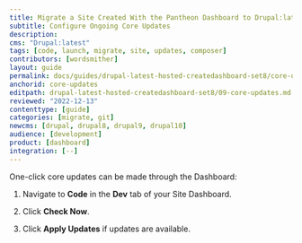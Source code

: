 ```yaml
---
title: Migrate a Site Created With the Pantheon Dashboard to Drupal:latest
subtitle: Configure Ongoing Core Updates
description: 
cms: "Drupal:latest"
tags: [code, launch, migrate, site, updates, composer]
contributors: [wordsmither]
layout: guide
permalink: docs/guides/drupal-latest-hosted-createdashboard-set8/core-updates
anchorid: core-updates
editpath: drupal-latest-hosted-createdashboard-set8/09-core-updates.md
reviewed: "2022-12-13"
contenttype: [guide]
categories: [migrate, git]
newcms: [drupal, drupal8, drupal9, drupal10]
audience: [development]
product: [dashboard]
integration: [--]
---
```


<!-- belongs in source/partials/drupal-9/core-updates-partial.md, but it wasn't rendering. Edward 2022-05 -->

One-click core updates can be made through the Dashboard:

1. Navigate to **<span class="fa fa-code"></span> Code** in the **<span class="fa fa-wrench"></span> Dev** tab of your Site Dashboard.

1. Click **Check Now**.

1. Click **Apply Updates** if updates are available.
